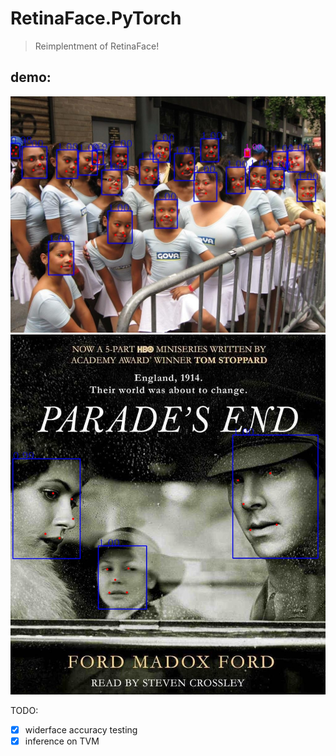 # RetinaFace.PyTorch
> Reimplentment of RetinaFace!
## demo:
![a](pic/0_Parade_Parade_0_470.jpg)
![b](pic/0_Parade_Parade_0_901.jpg)

TODO: 
- [x] widerface accuracy testing
- [x] inference on TVM